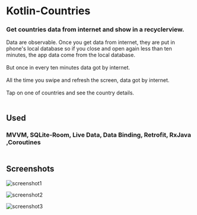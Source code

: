 # **Kotlin-Countries**

### Get countries data from internet and show in a recyclerview.
Data are observable.
Once you get data from internet, they are put in phone's local database so if you close and open again less than ten minutes, the app data come from the local database. <br/> <br/>
But once in every ten minutes data got by internet. <br/> <br/>
All the time you swipe and refresh the screen, data got by internet. <br/> <br/>
Tap on one of countries and see the country details. <br/> <br/>

## **Used**

### MVVM, SQLite-Room, Live Data, Data Binding, Retrofit, RxJava ,Coroutines <br/> <br/>

## **Screenshots**

![screenshot1](https://user-images.githubusercontent.com/111344082/184914296-771ad19f-d518-45ea-88c9-a70f2351456d.jpeg)

![screenshot2](https://user-images.githubusercontent.com/111344082/184914306-649c81d0-ef5c-4dcc-9713-1ec88090a33f.jpeg)

![screenshot3](https://user-images.githubusercontent.com/111344082/184914320-5cc49e02-abae-4597-9bba-b1711bcec8e2.jpeg)

